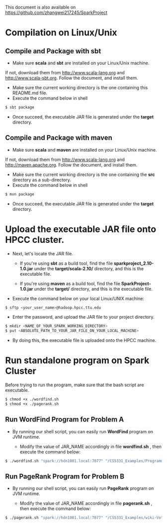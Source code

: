 This document is also available on <https://github.com/zhangwei217245/SparkProject>

# Compilation on Linux/Unix
## Compile and Package with sbt
* Make sure **scala** and **sbt** are installed on your Linux/Unix machine.

If not, download them from <http://www.scala-lang.org> and <http://www.scala-sbt.org>. Follow the document, and install them.

* Make sure the current working directory is the one containing this README.md file.
* Execute the command below in shell

```bash
$ sbt package
```

* Once succeed, the executable JAR file is generated under the **target** directory.

## Compile and Package with maven

* Make sure **scala** and **maven** are installed on your Linux/Unix machine.

If not, download them from <http://www.scala-lang.org> and <http://maven.apache.org>. Follow the document, and install them.

* Make sure the current working directory is the one containing the **src** directory as a sub-directory.
* Execute the command below in shell

```bash
$ mvn package
```

* Once succeed, the executable JAR file is generated under the **target** directory.

# Upload the executable JAR file onto HPCC cluster.

* Next, let's locate the JAR file.

    + If you're using **sbt** as a build tool, find the file **sparkproject_2.10-1.0.jar** under the **target/scala-2.10/** directory, and this is the executable file.

    + If you're using **maven** as a build tool, find the file **SparkProject-1.0.jar** under the **target/** directory, and this is the executable file.

* Execute the command below on your local Linux/UNIX machine:

```bash
$ sftp <your_user_name>@hadoop.hpcc.ttu.edu
```

* Enter the password, and upload the JAR file to your project directory.

```bash
$ mkdir <NAME_OF_YOUR_SPARK_WORKING_DIRECTORY>
$ put <ABSOLUTE_PATH_TO_YOUR_JAR_FILE_ON_YOUR_LOCAL_MACHINE>
```

* By doing this, the executable file is uploaded onto the HPCC machine.


# Run standalone program on Spark Cluster

Before trying to run the program, make sure that the bash script are executable.

```bash
$ chmod +x ./wordfind.sh
$ chmod +x ./pagerank.sh
```

## Run **WordFind** Program for Problem A

* By running our shell script, you can easily run **WordFind** program on JVM runtime.

    + Modify the value of JAR_NAME accordingly in file **wordfind.sh** , then execute the command below:

```bash
$ ./wordfind.sh "spark://hdn1001.local:7077" "/CS5331_Examples/Programming_Project_Dataset.txt" "Apple"
```

## Run **PageRank** Program for Problem B

* By running our shell script, you can easily run **PageRank** program on JVM runtime.

    + Modify the value of JAR_NAME accordingly in file **pagerank.sh** , then execute the command below:

```bash
$ ./pagerank.sh "spark://hdn1001.local:7077" "/CS5331_Examples/wiki-Vote.txt" "10"
```